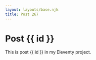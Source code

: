 ```yaml
---
layout: layouts/base.njk
title: Post 267
---
```


# Post {{ id }}

This is post {{ id }} in my Eleventy project.

